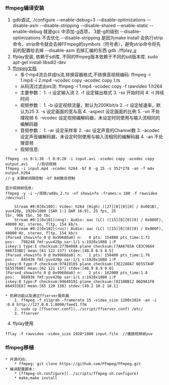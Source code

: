 ### ffmpeg编译安装
1. gdb调试, ./configure --enable-debug=3 --disable-optimizations --disable-asm --disable-stripping --disable-shared --enable-static
	--enable-debug  就是gcc 中添加-g选项， 3是-g的级别
	--disable-optimizations 不去优化
	--disable-stripping  是因为make install 会执行strip命令，strip命令就会去掉FFmpeg的symbols（符号表），避免strip命令将先前的配置给去掉
	--disable-asm 去掉汇编的东西
	gdb ./ffplay_g
2. ffplay安装, 依赖于sdl库, 不同的ffmpeg版本依赖于不同的sdl版本库.
	sudo apt-get install libsdl2-dev
3. [ffmpeg文档](http://ffmpeg.org/documentation.html)
	* 多个mp4流合并成ts流,转换容器格式,不转换音视频编码: ffmpeg -i 1.mp4 -i 2.mp4 -vcodec copy -acodec copy 1.ts
	* 从码流过滤出es流: ffmpeg -i 1.mp4 -vcodec copy -f rawvideo 1.h264
	* 主要参数：
		1\. -i 设定输入流
		2\. -f 设定输出格式
		3\. -ss 开始时间
		4\. -t 持续时间
	* 视频参数：
		1\. -b 设定视频流量，默认为200Kbit/s
		2\. -r 设定帧速率，默认为25
		3\. -s 设定画面的宽与高
		4\. -aspect 设定画面的比例
		5\. -vn 不处理视频
		6\. -vcodec 设定视频编解码器，未设定时则使用与输入流相同的编解码器
	* 音频参数：
		1\. -ar 设定采样率
		2\. -ac 设定声音的Channel数
		3\. -acodec 设定声音编解码器，未设定时则使用与输入流相同的编解码器
		4\. -an 不处理音频
	* 视频信息:
```
ffmpeg -ss 0:1:30 -t 0:0:20 -i input.avi -vcodec copy -acodec copy output.avi    //剪切视频
ffmpeg -i input.mp4 -vcodec h264 -bf 0 -g 25 -s 352*278 -an -f m4v output.h264
//-g 关键帧间隔控制 -bf B帧数目控制
```
```
显示视频帧信息:
ffmpeg -y -i ~/视频/a08u_2.ts -vf showinfo -frames:v 100 -f rawvideo /dev/null

    Stream #0:0[0x100]: Video: h264 (High) ([27][0][0][0] / 0x001B), yuv420p, 1920x1080 [SAR 1:1 DAR 16:9], 25 fps, 25
tbr, 90k tbn, 50 tbc
    Stream #0:1[0x101](eng): Audio: aac (LC) ([15][0][0][0] / 0x000F), 48000 Hz, stereo, fltp, 154 kb/s
    Stream #0:2[0x102](rus): Audio: aac (LC) ([15][0][0][0] / 0x000F), 48000 Hz, stereo, fltp, 154 kb/s
[Parsed_showinfo_0 @ 0x9968da0] n:   0 pts: 154800 pts_time:1.72    pos:   798248 fmt:yuv420p sar:1/1 s:1920x1080 i:P
iskey:1 type:I checksum:277B408A plane_checksum:[7AA6765A C83C9664 986733BD] mean:[61 122 137] stdev:[48.6 8.5 8.5]
[Parsed_showinfo_0 @ 0x9968da0] n:   1 pts: 158400 pts_time:1.76    pos:   845436 fmt:yuv420p sar:1/1 s:1920x1080 i:P
iskey:0 type:P checksum:97A19105 plane_checksum:[3E22A0A7 6E557A4F 5E557600] mean:[62 121 137] stdev:[48.9 8.9 9.0]
[Parsed_showinfo_0 @ 0x9968da0] n:   2 pts: 162000 pts_time:1.8     pos:   868936 fmt:yuv420p sar:1/1 s:1920x1080 i:P
iskey:0 type:P checksum:94649101 plane_checksum:[0210BB12 06D9A1F8 864933E8] mean:[65 120 138] stdev:[49.2 10.2 10.1]
```
	* 抓屏功能以及通过ffserver服务器
		1. ffmpeg -f x11grab -framerate 15 -video_size 1280x1024 -an -i :0.0 http://127.0.0.1:8090/feed1.ffm
		2. sudo cp [ffserver.conf](../script/ffserver.conf) /etc/
		3. ffserver

4. ffplay使用
```
fflay -f rawvideo -video_size 1920*1080 input.file  //播放视频帧yuv
```

### ffmpeg移植
	* 开源代码:
		* ffmpeg: git clone https://github.com/FFmpeg/FFmpeg.git
	* 编译配置脚本:
		* [ffmpeg-sh.configure](../scripts/ffmpeg-sh.configure)
		* make;make install
